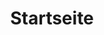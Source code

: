 ---
title: Startseite
onpage_menu: true
headline:

content:
    items: '@self.modular'
    order:
        by: default
        dir: asc
        custom:
            - _header
---